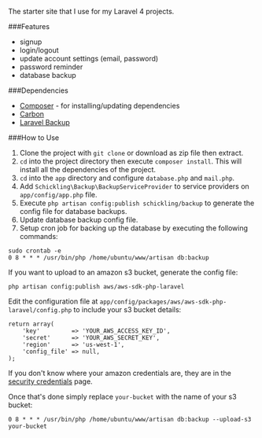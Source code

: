 The starter site that I use for my Laravel 4 projects. 

###Features

- signup
- login/logout
- update account settings (email, password)
- password reminder
- database backup

###Dependencies

- [Composer](https://getcomposer.org/) - for installing/updating dependencies
- [Carbon](https://github.com/briannesbitt/Carbon)
- [Laravel Backup](https://github.com/schickling/laravel-backup)


###How to Use

1. Clone the project with `git clone` or download as zip file then extract.
2. `cd` into the project directory then execute `composer install`. This will install all the dependencies
of the project.
3. `cd` into the `app` directory and configure `database.php` and `mail.php`.
4. Add `Schickling\Backup\BackupServiceProvider` to service providers on `app/config/app.php` file.
5. Execute `php artisan config:publish schickling/backup` to generate the config file for database backups. 
6. Update database backup config file.
7. Setup cron job for backing up the database by executing the following commands:

```
sudo crontab -e
0 8 * * * /usr/bin/php /home/ubuntu/www/artisan db:backup
```

If you want to upload to an amazon s3 bucket, generate the config file:

```
php artisan config:publish aws/aws-sdk-php-laravel
```

Edit the configuration file at `app/config/packages/aws/aws-sdk-php-laravel/config.php` to include your s3 bucket details:

```
return array(
    'key'         => 'YOUR_AWS_ACCESS_KEY_ID',
    'secret'      => 'YOUR_AWS_SECRET_KEY',
    'region'      => 'us-west-1',
    'config_file' => null,
);
```

If you don't know where your amazon credentials are, they are in the [security credentials](https://console.aws.amazon.com/iam/home?#security_credential) page.

Once that's done simply replace `your-bucket` with the name of your s3 bucket:

```
0 8 * * * /usr/bin/php /home/ubuntu/www/artisan db:backup --upload-s3 your-bucket
```
